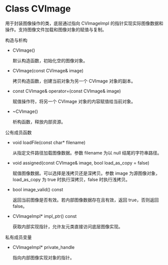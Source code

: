 # Class CVImage

用于封装图像操作的类，底层通过指向 CVImageImpl 的指针实现实际图像数据和操作。支持图像文件加载和图像对象的赋值与复制。

构造与析构

- CVImage()

  默认构造函数，初始化空的图像对象。

- CVImage(const CVImage& image)

  拷贝构造函数，创建当前对象为另一个 CVImage 对象的副本。

- const CVImage& operator=(const CVImage& image)

  赋值操作符，将另一个 CVImage 对象的内容赋值给当前对象。

- ~CVImage()

  析构函数，释放内部资源。

公有成员函数

- void loadFile(const char* filename)

  从指定文件路径加载图像数据。参数 filename 为以 null 结尾的字符串路径。

- void assigned(const CVImage& image, bool load_as_copy = false)

  赋值图像数据。可以选择是浅拷贝还是深拷贝。参数 image 为源图像对象，load_as_copy 为 true 时执行深拷贝，false 时执行浅拷贝。

- bool image_valid() const

  返回当前图像是否有效。若内部图像数据存在且有效，返回 true，否则返回 false。

- CVImageImpl* impl_ptr() const

  获取内部实现指针，允许友元类直接访问底层图像实现。

私有成员变量

- CVImageImpl* private_handle

  指向内部图像实现对象的指针。